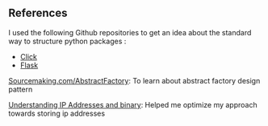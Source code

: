 ## References

I used the following Github repositories to get an idea about the standard way to structure 
python packages :
* [Click](https://github.com/pallets/click)
* [Flask](https://github.com/pallets/flask)

[Sourcemaking.com/AbstractFactory](https://sourcemaking.com/design_patterns/abstract_factory): To
learn about abstract factory design pattern 

[Understanding IP Addresses and binary](https://www.watchguard.com/wgrd-resource-center/security-fundamentals/understanding-ip-addresses-and-binary): Helped me optimize my approach towards storing ip addresses 
